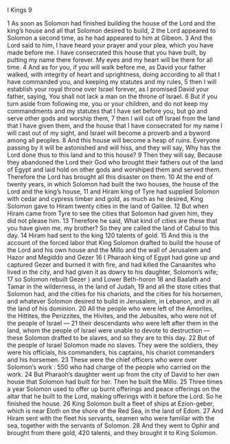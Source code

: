 I Kings 9

1	As soon as Solomon had finished building the house of the Lord and the king’s house and all that Solomon desired to build,
2	the Lord appeared to Solomon a second time, as he had appeared to him at Gibeon.
3	And the Lord said to him, I have heard your prayer and your plea, which you have made before me. I have consecrated this house that you have built, by putting my name there forever. My eyes and my heart will be there for all time.
4	And as for you, if you will walk before me, as David your father walked, with integrity of heart and uprightness, doing according to all that I have commanded you, and keeping my statutes and my rules,
5	then I will establish your royal throne over Israel forever, as I promised David your father, saying, You shall not lack a man on the throne of Israel.
6	But if you turn aside from following me, you or your children, and do not keep my commandments and my statutes that I have set before you, but go and serve other gods and worship them,
7	then I will cut off Israel from the land that I have given them, and the house that I have consecrated for my name I will cast out of my sight, and Israel will become a proverb and a byword among all peoples.
8	And this house will become a heap of ruins. Everyone passing by it will be astonished and will hiss, and they will say, Why has the Lord done thus to this land and to this house?
9	Then they will say, Because they abandoned the Lord their God who brought their fathers out of the land of Egypt and laid hold on other gods and worshiped them and served them. Therefore the Lord has brought all this disaster on them.
10	At the end of twenty years, in which Solomon had built the two houses, the house of the Lord and the king’s house,
11	and Hiram king of Tyre had supplied Solomon with cedar and cypress timber and gold, as much as he desired, King Solomon gave to Hiram twenty cities in the land of Galilee.
12	But when Hiram came from Tyre to see the cities that Solomon had given him, they did not please him.
13	Therefore he said, What kind of cities are these that you have given me, my brother? So they are called the land of Cabul to this day.
14	Hiram had sent to the king 120 talents of gold.
15	And this is the account of the forced labor that King Solomon drafted to build the house of the Lord and his own house and the Millo and the wall of Jerusalem and Hazor and Megiddo and Gezer
16	( Pharaoh king of Egypt had gone up and captured Gezer and burned it with fire, and had killed the Canaanites who lived in the city, and had given it as dowry to his daughter, Solomon’s wife;
17	so Solomon rebuilt Gezer ) and Lower Beth-horon
18	and Baalath and Tamar in the wilderness, in the land of Judah,
19	and all the store cities that Solomon had, and the cities for his chariots, and the cities for his horsemen, and whatever Solomon desired to build in Jerusalem, in Lebanon, and in all the land of his dominion.
20	All the people who were left of the Amorites, the Hittites, the Perizzites, the Hivites, and the Jebusites, who were not of the people of Israel —
21	their descendants who were left after them in the land, whom the people of Israel were unable to devote to destruction — these Solomon drafted to be slaves, and so they are to this day.
22	But of the people of Israel Solomon made no slaves. They were the soldiers, they were his officials, his commanders, his captains, his chariot commanders and his horsemen.
23	These were the chief officers who were over Solomon’s work : 550 who had charge of the people who carried on the work.
24	But Pharaoh’s daughter went up from the city of David to her own house that Solomon had built for her. Then he built the Millo.
25	Three times a year Solomon used to offer up burnt offerings and peace offerings on the altar that he built to the Lord, making offerings with it before the Lord. So he finished the house.
26	King Solomon built a fleet of ships at Ezion-geber, which is near Eloth on the shore of the Red Sea, in the land of Edom.
27	And Hiram sent with the fleet his servants, seamen who were familiar with the sea, together with the servants of Solomon.
28	And they went to Ophir and brought from there gold, 420 talents, and they brought it to King Solomon.

